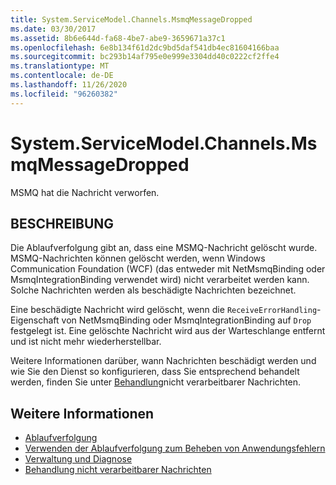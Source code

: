 ```yaml
---
title: System.ServiceModel.Channels.MsmqMessageDropped
ms.date: 03/30/2017
ms.assetid: 8b6e644d-fa68-4be7-abe9-3659671a37c1
ms.openlocfilehash: 6e8b134f61d2dc9bd5daf541db4ec81604166baa
ms.sourcegitcommit: bc293b14af795e0e999e3304dd40c0222cf2ffe4
ms.translationtype: MT
ms.contentlocale: de-DE
ms.lasthandoff: 11/26/2020
ms.locfileid: "96260382"
---
```

# <a name="systemservicemodelchannelsmsmqmessagedropped"></a>System.ServiceModel.Channels.MsmqMessageDropped

MSMQ hat die Nachricht verworfen.  
  
## <a name="description"></a>BESCHREIBUNG  

 Die Ablaufverfolgung gibt an, dass eine MSMQ-Nachricht gelöscht wurde. MSMQ-Nachrichten können gelöscht werden, wenn Windows Communication Foundation (WCF) (das entweder mit NetMsmqBinding oder MsmqIntegrationBinding verwendet wird) nicht verarbeitet werden kann. Solche Nachrichten werden als beschädigte Nachrichten bezeichnet.  
  
 Eine beschädigte Nachricht wird gelöscht, wenn die `ReceiveErrorHandling`-Eigenschaft von NetMsmqBinding oder MsmqIntegrationBinding auf `Drop` festgelegt ist. Eine gelöschte Nachricht wird aus der Warteschlange entfernt und ist nicht mehr wiederherstellbar.  
  
 Weitere Informationen darüber, wann Nachrichten beschädigt werden und wie Sie den Dienst so konfigurieren, dass Sie entsprechend behandelt werden, finden Sie unter [Behandlung](../../feature-details/poison-message-handling.md)nicht verarbeitbarer Nachrichten.  
  
## <a name="see-also"></a>Weitere Informationen

- [Ablaufverfolgung](index.md)
- [Verwenden der Ablaufverfolgung zum Beheben von Anwendungsfehlern](using-tracing-to-troubleshoot-your-application.md)
- [Verwaltung und Diagnose](../index.md)
- [Behandlung nicht verarbeitbarer Nachrichten](../../feature-details/poison-message-handling.md)
